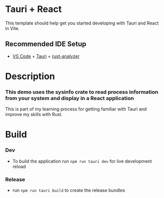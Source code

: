 # Tauri + React

This template should help get you started developing with Tauri and React in Vite.

## Recommended IDE Setup

- [VS Code](https://code.visualstudio.com/) + [Tauri](https://marketplace.visualstudio.com/items?itemName=tauri-apps.tauri-vscode) + [rust-analyzer](https://marketplace.visualstudio.com/items?itemName=rust-lang.rust-analyzer)

# Description
### This demo uses the sysinfo crate to read process information from your system and display in a React application
This is part of my learning process for getting familiar with Tauri and improve my skills with Rust.

# Build
### Dev
* To build the application run `npm run tauri dev` for live development reload
### Release
* run `npm run tauri build` to create the release bundles